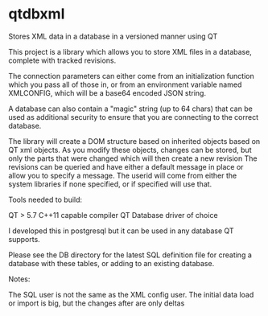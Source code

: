 # qtdbxml
Stores XML data in a database in a versioned manner using QT

This project is a library which allows you to store XML files in a database, complete with tracked revisions.

The connection parameters can either come from an initialization function which you pass all of those in,
or from an environment variable named XMLCONFIG, which will be a base64 encoded JSON string.

A database can also contain a "magic" string (up to 64 chars) that can be used as additional security
to ensure that you are connecting to the correct database.

The library will create a DOM structure based on inherited objects based on QT xml objects.
As you modify these objects, changes can be stored, but only the parts that were changed which will then create a new revision
The revisions can be queried and have either a default message in place or allow you to specify a message.
The userid will come from either the system libraries if none specified, or if specified will use that.

Tools needed to build:

QT > 5.7
C++11 capable compiler
QT Database driver of choice

I developed this in postgresql but it can be used in any database QT supports.

Please see the DB directory for the latest SQL definition file for creating a database with these tables, or adding to an existing database.

Notes:

The SQL user is not the same as the XML config user.
The initial data load or import is big, but the changes after are only deltas
